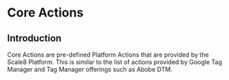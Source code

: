 # Core Actions

## Introduction

Core Actions are pre-defined Platform Actions that are provided by the Scale8 Platform. This is similar to the list of actions provided by Google Tag Manager and Tag Manager offerings such as Abobe DTM.

<CoreActions />